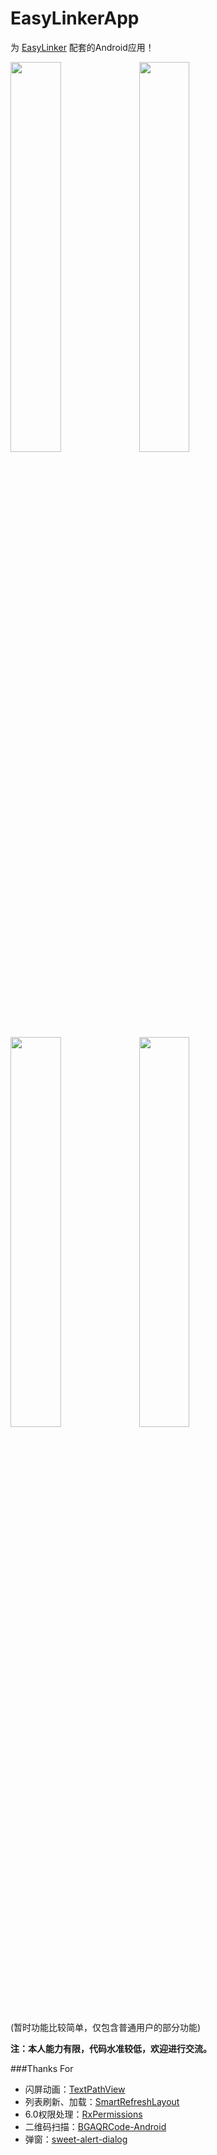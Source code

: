 # EasyLinkerApp
为 [EasyLinker](https://github.com/wwhai/EasyLinker "EasyLinker") 配套的Android应用！ 

<img width="40%" src="http://octklz398.bkt.clouddn.com/Screenshot_1526087192.png"/>
<img width="40%" src="http://octklz398.bkt.clouddn.com/Screenshot_1526088281.png"/>
<img width="40%" src="http://octklz398.bkt.clouddn.com/Screenshot_1526087401.png"/>
<img width="40%" src="http://octklz398.bkt.clouddn.com/Screenshot_1526087701.png"/>

(暂时功能比较简单，仅包含普通用户的部分功能)
 
**注：本人能力有限，代码水准较低，欢迎进行交流。**

###Thanks For
* 闪屏动画：[TextPathView](https://github.com/totond/TextPathView)  
* 列表刷新、加载：[SmartRefreshLayout](https://github.com/scwang90/SmartRefreshLayout)  
* 6.0权限处理：[RxPermissions](https://github.com/tbruyelle/RxPermissions)  
* 二维码扫描：[BGAQRCode-Android](https://github.com/bingoogolapple/BGAQRCode-Android)  
* 弹窗：[sweet-alert-dialog](https://github.com/pedant/sweet-alert-dialog)  